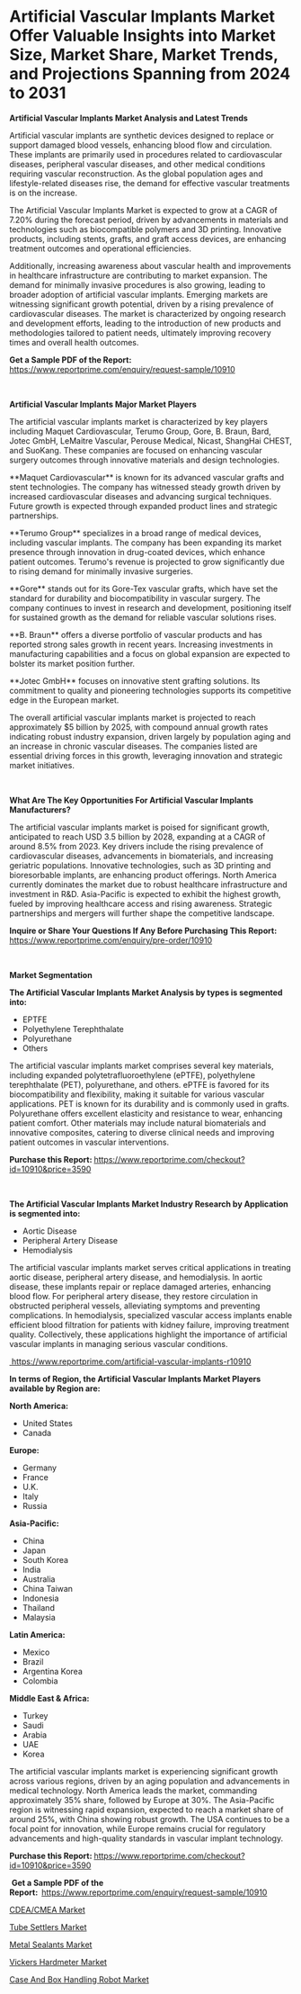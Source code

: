 <p><h1>Artificial Vascular Implants Market Offer Valuable Insights into Market Size, Market Share, Market Trends, and Projections Spanning from 2024 to 2031</h1></p><p><strong>Artificial Vascular Implants Market Analysis and Latest Trends</strong></p>
<p><p>Artificial vascular implants are synthetic devices designed to replace or support damaged blood vessels, enhancing blood flow and circulation. These implants are primarily used in procedures related to cardiovascular diseases, peripheral vascular diseases, and other medical conditions requiring vascular reconstruction. As the global population ages and lifestyle-related diseases rise, the demand for effective vascular treatments is on the increase.</p><p>The Artificial Vascular Implants Market is expected to grow at a CAGR of 7.20% during the forecast period, driven by advancements in materials and technologies such as biocompatible polymers and 3D printing. Innovative products, including stents, grafts, and graft access devices, are enhancing treatment outcomes and operational efficiencies. </p><p>Additionally, increasing awareness about vascular health and improvements in healthcare infrastructure are contributing to market expansion. The demand for minimally invasive procedures is also growing, leading to broader adoption of artificial vascular implants. Emerging markets are witnessing significant growth potential, driven by a rising prevalence of cardiovascular diseases. The market is characterized by ongoing research and development efforts, leading to the introduction of new products and methodologies tailored to patient needs, ultimately improving recovery times and overall health outcomes.</p></p>
<p><strong>Get a Sample PDF of the Report:&nbsp;</strong> <a href="https://www.reportprime.com/enquiry/request-sample/10910">https://www.reportprime.com/enquiry/request-sample/10910</a></p>
<p>&nbsp;</p>
<p><strong>Artificial Vascular Implants Major Market Players</strong></p>
<p><p>The artificial vascular implants market is characterized by key players including Maquet Cardiovascular, Terumo Group, Gore, B. Braun, Bard, Jotec GmbH, LeMaitre Vascular, Perouse Medical, Nicast, ShangHai CHEST, and SuoKang. These companies are focused on enhancing vascular surgery outcomes through innovative materials and design technologies.</p><p>**Maquet Cardiovascular** is known for its advanced vascular grafts and stent technologies. The company has witnessed steady growth driven by increased cardiovascular diseases and advancing surgical techniques. Future growth is expected through expanded product lines and strategic partnerships.</p><p>**Terumo Group** specializes in a broad range of medical devices, including vascular implants. The company has been expanding its market presence through innovation in drug-coated devices, which enhance patient outcomes. Terumo's revenue is projected to grow significantly due to rising demand for minimally invasive surgeries.</p><p>**Gore** stands out for its Gore-Tex vascular grafts, which have set the standard for durability and biocompatibility in vascular surgery. The company continues to invest in research and development, positioning itself for sustained growth as the demand for reliable vascular solutions rises.</p><p>**B. Braun** offers a diverse portfolio of vascular products and has reported strong sales growth in recent years. Increasing investments in manufacturing capabilities and a focus on global expansion are expected to bolster its market position further.</p><p>**Jotec GmbH** focuses on innovative stent grafting solutions. Its commitment to quality and pioneering technologies supports its competitive edge in the European market.</p><p>The overall artificial vascular implants market is projected to reach approximately $5 billion by 2025, with compound annual growth rates indicating robust industry expansion, driven largely by population aging and an increase in chronic vascular diseases. The companies listed are essential driving forces in this growth, leveraging innovation and strategic market initiatives.</p></p>
<p>&nbsp;</p>
<p><strong>What Are The Key Opportunities For Artificial Vascular Implants Manufacturers?</strong></p>
<p><p>The artificial vascular implants market is poised for significant growth, anticipated to reach USD 3.5 billion by 2028, expanding at a CAGR of around 8.5% from 2023. Key drivers include the rising prevalence of cardiovascular diseases, advancements in biomaterials, and increasing geriatric populations. Innovative technologies, such as 3D printing and bioresorbable implants, are enhancing product offerings. North America currently dominates the market due to robust healthcare infrastructure and investment in R&D. Asia-Pacific is expected to exhibit the highest growth, fueled by improving healthcare access and rising awareness. Strategic partnerships and mergers will further shape the competitive landscape.</p></p>
<p><strong>Inquire or Share Your Questions If Any Before Purchasing This Report:</strong> <a href="https://www.reportprime.com/enquiry/pre-order/10910">https://www.reportprime.com/enquiry/pre-order/10910</a></p>
<p>&nbsp;</p>
<p><strong>Market Segmentation</strong></p>
<p><strong>The Artificial Vascular Implants Market Analysis by types is segmented into:</strong></p>
<p><ul><li>EPTFE</li><li>Polyethylene Terephthalate</li><li>Polyurethane</li><li>Others</li></ul></p>
<p><p>The artificial vascular implants market comprises several key materials, including expanded polytetrafluoroethylene (ePTFE), polyethylene terephthalate (PET), polyurethane, and others. ePTFE is favored for its biocompatibility and flexibility, making it suitable for various vascular applications. PET is known for its durability and is commonly used in grafts. Polyurethane offers excellent elasticity and resistance to wear, enhancing patient comfort. Other materials may include natural biomaterials and innovative composites, catering to diverse clinical needs and improving patient outcomes in vascular interventions.</p></p>
<p><strong>Purchase this Report:&nbsp;</strong><a href="https://www.reportprime.com/checkout?id=10910&price=3590">https://www.reportprime.com/checkout?id=10910&price=3590</a></p>
<p>&nbsp;</p>
<p><strong>The Artificial Vascular Implants Market Industry Research by Application is segmented into:</strong></p>
<p><ul><li>Aortic Disease</li><li>Peripheral Artery Disease</li><li>Hemodialysis</li></ul></p>
<p><p>The artificial vascular implants market serves critical applications in treating aortic disease, peripheral artery disease, and hemodialysis. In aortic disease, these implants repair or replace damaged arteries, enhancing blood flow. For peripheral artery disease, they restore circulation in obstructed peripheral vessels, alleviating symptoms and preventing complications. In hemodialysis, specialized vascular access implants enable efficient blood filtration for patients with kidney failure, improving treatment quality. Collectively, these applications highlight the importance of artificial vascular implants in managing serious vascular conditions.</p></p>
<p><a href="https://www.reportprime.com/artificial-vascular-implants-r10910">&nbsp;https://www.reportprime.com/artificial-vascular-implants-r10910</a></p>
<p><strong>In terms of Region, the Artificial Vascular Implants Market Players available by Region are:</strong></p>
<p>
    <p> <strong> North America: </strong>
        <ul>
            <li>United States</li>
            <li>Canada</li>
        </ul>
        </p> 
    <p> <strong> Europe: </strong>
        <ul>
            <li>Germany</li>
            <li>France</li>
            <li>U.K.</li>
            <li>Italy</li>
            <li>Russia</li>
        </ul>
        </p> 
    <p> <strong> Asia-Pacific: </strong>
        <ul>
            <li>China</li>
            <li>Japan</li>
            <li>South Korea</li>
            <li>India</li>
            <li>Australia</li>
            <li>China Taiwan</li>
            <li>Indonesia</li>
            <li>Thailand</li>
            <li>Malaysia</li>
        </ul>
        </p> 
    <p> <strong> Latin America: </strong>
        <ul>
            <li>Mexico</li>
            <li>Brazil</li>
            <li>Argentina Korea</li>
            <li>Colombia</li>
        </ul>
        </p> 
    <p> <strong> Middle East & Africa: </strong>
        <ul>
            <li>Turkey</li>
            <li>Saudi</li>
            <li>Arabia</li>
            <li>UAE</li>
            <li>Korea</li>
        </ul>
    </p>
    </p>
<p><p>The artificial vascular implants market is experiencing significant growth across various regions, driven by an aging population and advancements in medical technology. North America leads the market, commanding approximately 35% share, followed by Europe at 30%. The Asia-Pacific region is witnessing rapid expansion, expected to reach a market share of around 25%, with China showing robust growth. The USA continues to be a focal point for innovation, while Europe remains crucial for regulatory advancements and high-quality standards in vascular implant technology.</p></p>
<p><strong>Purchase this Report: </strong><a href="https://www.reportprime.com/checkout?id=10910&price=3590">https://www.reportprime.com/checkout?id=10910&price=3590</a></p>
<p>&nbsp;<strong>Get a Sample PDF of the Report:&nbsp;&nbsp;</strong><a href="https://www.reportprime.com/enquiry/request-sample/10910">https://www.reportprime.com/enquiry/request-sample/10910</a></p>
<p><strong></strong></p>
<p><p><a href="https://medium.com/@bethelokon998/the-global-cdea-cmea-market-identifies-drivers-restraints-opportunities-and-trends-impacting-e8805e67fe3d">CDEA/CMEA Market</a></p><p><a href="https://issuu.com/reportprime-2/docs/tube-settlers-market-size-2030.pptx_3ab2989991fe92">Tube Settlers Market</a></p><p><a href="https://www.linkedin.com/pulse/driving-market-forces-metal-sealants-trends-future-forecasts-ukfbe?trackingId=RqCU9peORtqAMtjRwprcZg%3D%3D">Metal Sealants Market</a></p><p><a href="https://medium.com/@bethelokon998/the-vickers-hardmeter-market-industry-provides-a-comprehensive-and-current-analysis-of-the-57f8fa1599c7">Vickers Hardmeter Market</a></p><p><a href="https://issuu.com/reportprime-2/docs/case-and-box-handling-robot-market-_801f315252ab80">Case And Box Handling Robot Market</a></p></p>